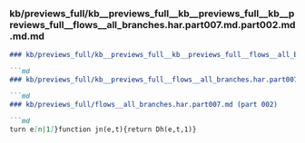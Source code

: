 ### kb/previews_full/kb__previews_full__kb__previews_full__kb__previews_full__flows__all_branches.har.part007.md.part002.md.md.md

```md
### kb/previews_full/kb__previews_full__kb__previews_full__flows__all_branches.har.part007.md.part002.md.md

```md
### kb/previews_full/kb__previews_full__flows__all_branches.har.part007.md.part002.md

```md
### kb/previews_full/flows__all_branches.har.part007.md (part 002)

```md
turn e[n|1]}function jn(e,t){return Dh(e,t,1)}
```

```

```

```

```
